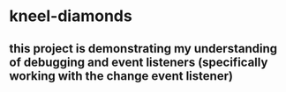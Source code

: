 # kneel-diamonds

## this project is demonstrating my understanding of debugging and event listeners (specifically working with the change event listener)